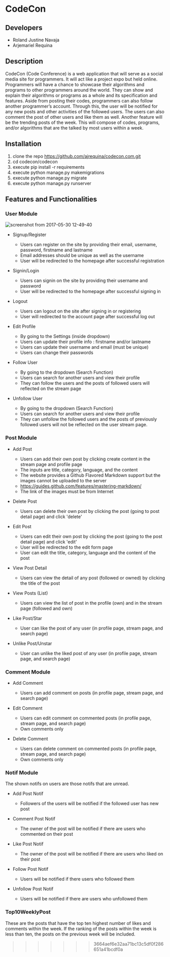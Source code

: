 # CodeCon

## Developers
- Roland Justine Navaja <br>
- Arjemariel Requina

## Description
CodeCon (Code Conference) is a web application that will serve as a social media
site for programmers. It will act like a project expo but held online. Programmers will have a
chance to showcase their algorithms and programs to other programmers around the world.
They can show and explain their algorithms or programs as a whole and its specification and
features. Aside from posting their codes, programmers can also follow another programmer’s
account. Through this, the user will be notified for any new posts and other activities of the
followed users. The users can also comment the post of other users and like them as well.
Another feature will be the trending posts of the week. This will compose of codes, programs,
and/or algorithms that are the talked by most users within a week.

## Installation
1. clone the repo https://github.com/ajrequina/codecon.com.git
2. cd codecon/codecon
3. execute pip install -r requirements
4. execute python manage.py makemigrations
5. execute python manage.py migrate
6. execute python manage.py runserver

## Features and Functionalities

### User Module

![screenshot from 2017-05-30 12-49-40](https://cloud.githubusercontent.com/assets/24803247/26568502/8869e5f0-4536-11e7-9042-ee9d5f4d1fd9.png)

* Signup/Register
   - Users can register on the site by providing their email, username, password, firstname and lastname
   - Email addresses should be unique as well as the username
   - User will be redirected to the homepage after successful registration

* Signin/Login
   - Users can signin on the site by providing their username and password
   - User will be redirected to the homepage after successful signing in

* Logout
   - Users can logout on the site after signing in or registering 
   - User will redirected to the account page after successful log out

* Edit Profile
   - By going to the Settings (inside dropdown)
   - Users can update their profile info : firstname and/or lastname
   - Users can update their username and email (must be unique)
   - Users can change their passwords

* Follow User
   - By going to the dropdown (Search Function)
   - Users can search for another users and view their profile
   - They can follow the users and the posts of followed users will reflected on the stream page

* Unfollow User
   - By going to the dropdown (Search Function)
   - Users can search for another users and view their profile
   - They can unfollow the followed users and the posts of previously followed users will not be reflected on the user stream      page.
 
 
 ### Post Module
 
 * Add Post
    - Users can add their own post by clicking create content in the stream page and profile page
    - The inputs are title, category, language, and the content
    - The website provides a Github Flavored Markdown support but the images cannot be uploaded to the server
    - https://guides.github.com/features/mastering-markdown/
    - The link of the images must be from Internet
 
 * Delete Post
    - Users can delete their own post by clicking the post (going to post detail page) and click 'delete'
 
 * Edit Post
    - Users can edit their own post by clicking the post (going to the post detail page) and click 'edit'
    - User will be redirected to the edit form page
    - User can edit the title, category, language and the content of the post
 
 * View Post Detail
    - Users can view the detail of any post (followed or owned) by clicking the title of the post
  
 * View Posts (List)
    - Users can view the list of post in the profile (own) and in the stream page (followed and own)
  
 * Like Post/Star
    - User can like the post of any user (in profile page, stream page, and search page)
 
 * Unlike Post/Unstar
    - User can unlike the liked post of any user (in profile page, stream page, and search page)
 
 ### Comment Module
 
 * Add Comment
    - Users can add comment on posts (in profile page, stream page, and search page)
 
 * Edit Comment
    - Users can edit comment on commented posts (in profile page, stream page, and search page)
    - Own comments only
 
 * Delete Comment
    - Users can delete comment on commented posts (in profile page, stream page, and search page)
    - Own comments only

### Notif Module
  The shown notifs on users are those notifs that are unread.
  
  * Add Post Notif
    - Followers of the users will be notified if the followed user has new post
  
  * Comment Post Notif
    - The owner of the post will be notified if there are users who commented on their post
  
  * Like Post Notif
    - The owner of the post will be notified if there are users who liked on their post
  
  * Follow Post Notif
    - Users will be notified if there users who followed them
  
  * Unfollow Post Notif
    - Users will be notified if there are users who unfollowed them
    
### Top10WeeklyPost
   These are the posts that have the top ten highest number of likes and comments within the week. If the ranking of the 
   posts within the week is less than ten, the posts on the previous week will be included.
 
 
>>>>>>> 3664aef6e32aa71bc13c5df0f286651a41bcdf0a
